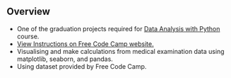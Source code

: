 ## Overview
- One of the graduation projects required for [Data Analysis with Python](https://www.freecodecamp.org/learn/data-analysis-with-python) course.
- [View Instructions on Free Code Camp website.](https://www.freecodecamp.org/learn/data-analysis-with-python/data-analysis-with-python-projects/medical-data-visualizer)
- Visualising and make calculations from medical examination data using matplotlib, seaborn, and pandas. 
- Using dataset provided by Free Code Camp.